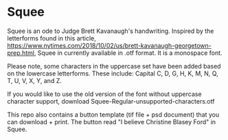 # Squee
Squee is an ode to Judge Brett Kavanaugh's handwriting. Inspired by the letterforms found in this article, https://www.nytimes.com/2018/10/02/us/brett-kavanaugh-georgetown-prep.html, Squee in currently available in .otf format. It is a monospace font. 

Please note, some characters in the uppercase set have been added based on the lowercase letterforms. These include: Capital C, D, G, H, K, M, N, Q, T, U, V, X, Y, and Z.

If you would like to use the old version of the font without uppercase character support, download Squee-Regular-unsupported-characters.otf

This repo also contains a button template (tif file + psd document) that you can download + print. The button read "I believe Christine Blasey Ford" in Squee. 
